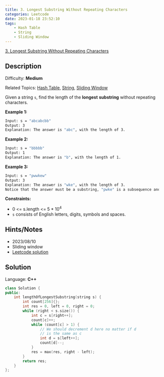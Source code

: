 ```yaml
---
title: 3. Longest Substring Without Repeating Characters
categories: Leetcode
date: 2023-01-18 23:52:10
tags:
    - Hash Table
    - String
    - Sliding Window
---
```


[3\. Longest Substring Without Repeating Characters](https://leetcode.com/problems/longest-substring-without-repeating-characters/)

## Description

Difficulty: **Medium**

Related Topics: [Hash Table](https://leetcode.com/tag/hash-table/), [String](https://leetcode.com/tag/string/), [Sliding Window](https://leetcode.com/tag/sliding-window/)

Given a string `s`, find the length of the **longest** <span data-keyword="substring-nonempty">**substring**</span> without repeating characters.

**Example 1:**

```bash
Input: s = "abcabcbb"
Output: 3
Explanation: The answer is "abc", with the length of 3.
```

**Example 2:**

```bash
Input: s = "bbbbb"
Output: 1
Explanation: The answer is "b", with the length of 1.
```

**Example 3:**

```bash
Input: s = "pwwkew"
Output: 3
Explanation: The answer is "wke", with the length of 3.
Notice that the answer must be a substring, "pwke" is a subsequence and not a substring.
```

**Constraints:**

* 0 <= s.length <= 5 * 10<sup>4</sup>
* `s` consists of English letters, digits, symbols and spaces.

## Hints/Notes

* 2023/08/10
* Sliding window
* [Leetcode solution](https://leetcode.com/problems/longest-substring-without-repeating-characters/editorial/)

## Solution

Language: **C++**

```C++
class Solution {
public:
    int lengthOfLongestSubstring(string s) {
        int count[256]{};
        int res = 0, left = 0, right = 0;
        while (right < s.size()) {
            int c = s[right++];
            count[c]++;
            while (count[c] > 1) {
                // We should decrement d here no matter if d
                // is the same as c
                int d = s[left++];
                count[d]--;
            }
            res = max(res, right - left);
        }
        return res;
    }
};
```
